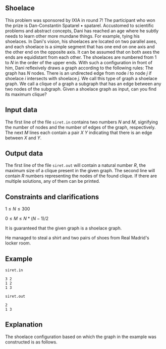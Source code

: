 ## Shoelace

This problem was sponsored by IXIA in round 7! The participant who won the prize is Dan-Constantin Spatarel • spatarel. Accustomed to scientific problems and abstract concepts, Dani has reached an age where he subtly needs to learn other more mundane things. For example, tying his shoelaces. In Dani's vision, his shoelaces are located on two parallel axes, and each shoelace is a simple segment that has one end on one axis and the other end on the opposite axis. It can be assumed that on both axes the ends are equidistant from each other. The shoelaces are numbered from $1$ to $N$ in the order of the upper ends. With such a configuration in front of him, Dani reflexively draws a graph according to the following rules: The graph has $N$ nodes. There is an undirected edge from node $i$ to node $j$ if shoelace $i$ intersects with shoelace $j$. We call this type of graph a shoelace graph. We call a clique of a graph a subgraph that has an edge between any two nodes of the subgraph. Given a shoelace graph as input, can you find its maximum clique?

## Input data

The first line of the file `siret.in` contains two numbers $N$ and $M$, signifying the number of nodes and the number of edges of the graph, respectively. The next $M$ lines each contain a pair $X$ $Y$ indicating that there is an edge between $X$ and $Y$.

## Output data

The first line of the file `siret.out` will contain a natural number $R$, the maximum size of a clique present in the given graph. The second line will contain $R$ numbers representing the nodes of the found clique. If there are multiple solutions, any of them can be printed.

## Constraints and clarifications

$1 \leq N \leq 300$

$0 \leq M \leq N * (N - 1) / 2$

It is guaranteed that the given graph is a shoelace graph.

He managed to steal a shirt and two pairs of shoes from Real Madrid's locker room.

## Example

`siret.in`
```
3 2
1 2
1 3
```

`siret.out`
```
2
1 3
```

## Explanation

The shoelace configuration based on which the graph in the example was constructed is as follows.